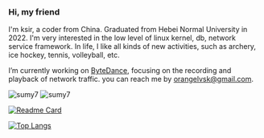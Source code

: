 ### Hi, my friend

I'm ksir, a coder from China. Graduated from Hebei Normal University in 2022. I'm very interested in the low level of linux kernel, db, network service framework. In life, I like all kinds of new activities, such as archery, ice hockey, tennis, volleyball, etc. 

I’m currently working on [ByteDance](https://www.bytedance.com), focusing on the recording and playback of network traffic. you can reach me by orangelvsk@gmail.com.

![sumy7](https://komarev.com/ghpvc/?username=sumy7) ![sumy7](https://visitor-badge.glitch.me/badge?page_id=sumy7.profile)

[![Readme Card](https://github-readme-stats.vercel.app/api?username=k-si&show_icons=true&title_color=ffffff&icon_color=bb2acf&text_color=daf7dc&bg_color=151515)](https://github.com/anuraghazra/github-readme-stats)

[![Top Langs](https://github-readme-stats.vercel.app/api/top-langs/?username=k-si&layout=compact&exclude_repo=k-si.github.io&title_color=ffffff&icon_color=bb2acf&text_color=daf7dc&bg_color=151515)](https://github.com/anuraghazra/github-readme-stats) 
